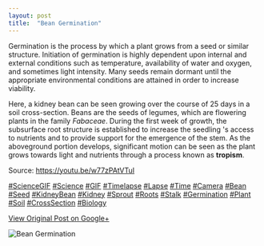 ```yaml
---
layout: post
title:  "Bean Germination"
---
```


Germination is the process by which a plant grows from a seed or similar
structure. Initiation of germination is highly dependent upon internal and
external conditions such as temperature, availability of water and oxygen, and
sometimes light intensity. Many seeds remain dormant until the appropriate
environmental conditions are attained in order to increase viability.  
  
Here, a kidney bean can be seen growing over the course of 25 days in a soil
cross-section. Beans are the seeds of legumes, which are flowering plants in
the family _Fabaceae_. During the first week of growth, the subsurface root
structure is established to increase the seedling 's access to nutrients and
to provide support for the emergence of the stem. As the aboveground portion
develops, significant motion can be seen as the plant grows towards light and
nutrients through a process known as **tropism**.  
  
Source: <https://youtu.be/w77zPAtVTuI>  
  
[#ScienceGIF](https://plus.google.com/s/%23ScienceGIF/posts)
[#Science](https://plus.google.com/s/%23Science/posts)
[#GIF](https://plus.google.com/s/%23GIF/posts)
[#Timelapse](https://plus.google.com/s/%23Timelapse/posts)
[#Lapse](https://plus.google.com/s/%23Lapse/posts)
[#Time](https://plus.google.com/s/%23Time/posts)
[#Camera](https://plus.google.com/s/%23Camera/posts)
[#Bean](https://plus.google.com/s/%23Bean/posts)
[#Seed](https://plus.google.com/s/%23Seed/posts)
[#KidneyBean](https://plus.google.com/s/%23KidneyBean/posts)
[#Kidney](https://plus.google.com/s/%23Kidney/posts)
[#Sprout](https://plus.google.com/s/%23Sprout/posts)
[#Roots](https://plus.google.com/s/%23Roots/posts)
[#Stalk](https://plus.google.com/s/%23Stalk/posts)
[#Germination](https://plus.google.com/s/%23Germination/posts)
[#Plant](https://plus.google.com/s/%23Plant/posts)
[#Soil](https://plus.google.com/s/%23Soil/posts)
[#CrossSection](https://plus.google.com/s/%23CrossSection/posts)
[#Biology](https://plus.google.com/s/%23Biology/posts)

[View Original Post on Google+](https://plus.google.com/+ColinSullender/posts/1RprTG8ZaUQ)

![Bean Germination](/assets/img/2018-03-31-Bean-Germination.gif)
